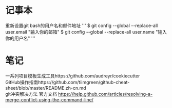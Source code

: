 # 记事本
重新设置git bash的用户名和邮件地址
'''
$  git config --global --replace-all user.email "输入你的邮箱" 
$  git config --global --replace-all user.name "输入你的用户名"
'''
# 笔记   
一系列项目模板生成工具https://github.com/audreyr/cookiecutter  
GitHub操作指南https://github.com/tiimgreen/github-cheat-sheet/blob/master/README.zh-cn.md  
git冲突解决方法 官方文档 https://help.github.com/articles/resolving-a-merge-conflict-using-the-command-line/
